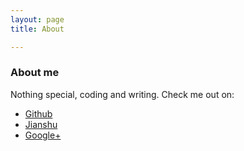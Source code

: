 ```yaml
---
layout: page 
title: About

---
```


### About me

Nothing special, coding and writing. Check me out on:

* [Github](https://github.com/t-gao)
* [Jianshu](http://www.jianshu.com/users/4d213b044373)
* [Google+](https://plus.google.com/u/0/108067432863444475775)
